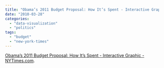 ```yaml
---
title: "Obama’s 2011 Budget Proposal: How It’s Spent - Interactive Graphic - NYTimes.com"
date: "2010-03-28"
categories: 
  - "data-visualization"
  - "politics"
tags: 
  - "budget"
  - "new-york-times"
---
```


[Obama’s 2011 Budget Proposal: How It’s Spent - Interactive Graphic - NYTimes.com](http://www.nytimes.com/interactive/2010/02/01/us/budget.html).
